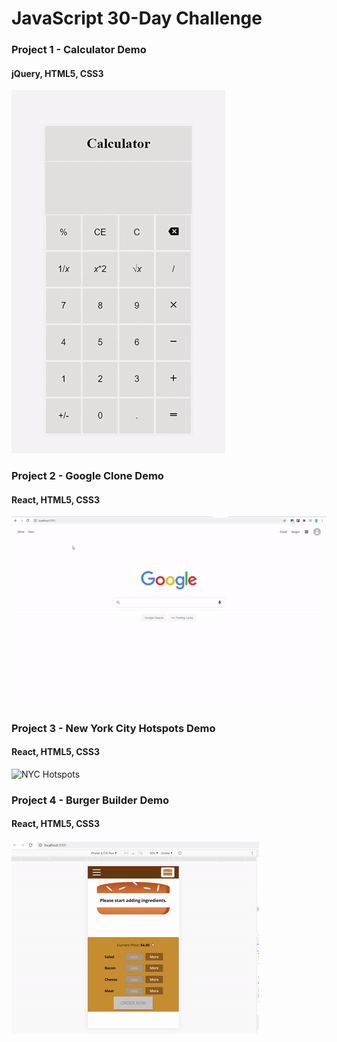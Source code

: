 # JavaScript 30-Day Challenge

### Project 1 - Calculator Demo

#### jQuery, HTML5, CSS3

![Calculator Demo](Gifs/calculator.gif)

### Project 2 - Google Clone Demo

#### React, HTML5, CSS3

![Google Clone Demo](Gifs/google_clone_demo.gif)


### Project 3 - New York City Hotspots Demo

#### React, HTML5, CSS3

![NYC Hotspots](Gifs/nyc_hotspots_demo.gif)


### Project 4 - Burger Builder Demo

#### React, HTML5, CSS3

![Burger Builder](Gifs/burger_builder.gif)
